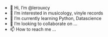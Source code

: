 - 👋 Hi, I’m @lerouxcy
- 👀 I’m interested in musicology, vinyle records
- 🌱 I’m currently learning Python, Datascience
- 💞️ I’m looking to collaborate on ...
- 📫 How to reach me ...

<!---
lerouxcy/lerouxcy is a ✨ special ✨ repository because its `README.md` (this file) appears on your GitHub profile.
You can click the Preview link to take a look at your changes.
--->
